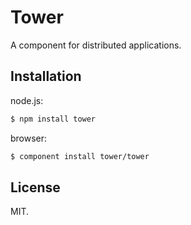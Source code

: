 # Tower

A component for distributed applications.

## Installation

node.js:

```bash
$ npm install tower
```

browser:

```bash
$ component install tower/tower
```

## License

MIT.